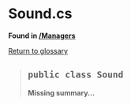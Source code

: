 # Sound.cs
**Found in [/Managers](../BALLISTIC/Assets/Scripts/Managers/Sound.cs)**

[Return to glossary](Glossary.md)


> ## `public class Sound`
> **Missing summary...**
> 

